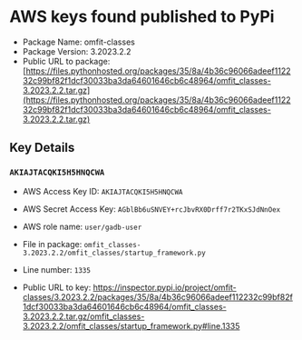 # AWS keys found published to PyPi

* Package Name: omfit-classes
* Package Version: 3.2023.2.2
* Public URL to package: [https://files.pythonhosted.org/packages/35/8a/4b36c96066adeef112232c99bf82f1dcf30033ba3da64601646cb6c48964/omfit_classes-3.2023.2.2.tar.gz](https://files.pythonhosted.org/packages/35/8a/4b36c96066adeef112232c99bf82f1dcf30033ba3da64601646cb6c48964/omfit_classes-3.2023.2.2.tar.gz)

## Key Details

### `AKIAJTACQKI5H5HNQCWA`

* AWS Access Key ID: `AKIAJTACQKI5H5HNQCWA`
* AWS Secret Access Key: `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` 
* AWS role name: `user/gadb-user`
* File in package: `omfit_classes-3.2023.2.2/omfit_classes/startup_framework.py`
* Line number: `1335`

* Public URL to key: https://inspector.pypi.io/project/omfit-classes/3.2023.2.2/packages/35/8a/4b36c96066adeef112232c99bf82f1dcf30033ba3da64601646cb6c48964/omfit_classes-3.2023.2.2.tar.gz/omfit_classes-3.2023.2.2/omfit_classes/startup_framework.py#line.1335


